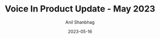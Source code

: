 ---
layout: single
title: "Voice In Product Update - May 2023"
date: 2023-05-16
category: news
author: Anil Shanbhag
thumbnail: "/assets/img/blog/featured.jpg"
---